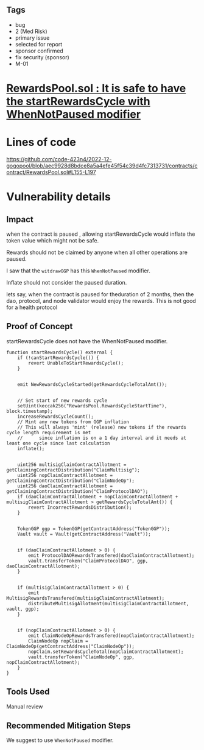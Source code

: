 ## Tags

- bug
- 2 (Med Risk)
- primary issue
- selected for report
- sponsor confirmed
- fix security (sponsor)
- M-01

# [RewardsPool.sol : It is safe to have the startRewardsCycle with WhenNotPaused modifier](https://github.com/code-423n4/2022-12-gogopool-findings/issues/823) 

# Lines of code

https://github.com/code-423n4/2022-12-gogopool/blob/aec9928d8bdce8a5a4efe45f54c39d4fc7313731/contracts/contract/RewardsPool.sol#L155-L197


# Vulnerability details

## Impact
when the contract is paused , allowing startRewardsCycle would inflate the token value which might not be safe.

Rewards should not be claimed by anyone when all other operations are paused.

I saw that the `witdrawGGP` has this `WhenNotPaused` modifier.

Inflate should not consider the paused duration.

lets say, when the contract is paused for theduration of 2 months, then the dao, protocol, and node validator would enjoy the rewards. This is not good for a health protocol

## Proof of Concept

startRewardsCycle does not have the WhenNotPaused modifier.

	function startRewardsCycle() external {
		if (!canStartRewardsCycle()) {
			revert UnableToStartRewardsCycle();
		}


		emit NewRewardsCycleStarted(getRewardsCycleTotalAmt());


		// Set start of new rewards cycle
		setUint(keccak256("RewardsPool.RewardsCycleStartTime"), block.timestamp);
		increaseRewardsCycleCount();
		// Mint any new tokens from GGP inflation
		// This will always 'mint' (release) new tokens if the rewards cycle length requirement is met
		// 		since inflation is on a 1 day interval and it needs at least one cycle since last calculation
		inflate();


		uint256 multisigClaimContractAllotment = getClaimingContractDistribution("ClaimMultisig");
		uint256 nopClaimContractAllotment = getClaimingContractDistribution("ClaimNodeOp");
		uint256 daoClaimContractAllotment = getClaimingContractDistribution("ClaimProtocolDAO");
		if (daoClaimContractAllotment + nopClaimContractAllotment + multisigClaimContractAllotment > getRewardsCycleTotalAmt()) {
			revert IncorrectRewardsDistribution();
		}


		TokenGGP ggp = TokenGGP(getContractAddress("TokenGGP"));
		Vault vault = Vault(getContractAddress("Vault"));


		if (daoClaimContractAllotment > 0) {
			emit ProtocolDAORewardsTransfered(daoClaimContractAllotment);
			vault.transferToken("ClaimProtocolDAO", ggp, daoClaimContractAllotment);
		}


		if (multisigClaimContractAllotment > 0) {
			emit MultisigRewardsTransfered(multisigClaimContractAllotment);
			distributeMultisigAllotment(multisigClaimContractAllotment, vault, ggp);
		}


		if (nopClaimContractAllotment > 0) {
			emit ClaimNodeOpRewardsTransfered(nopClaimContractAllotment);
			ClaimNodeOp nopClaim = ClaimNodeOp(getContractAddress("ClaimNodeOp"));
			nopClaim.setRewardsCycleTotal(nopClaimContractAllotment);
			vault.transferToken("ClaimNodeOp", ggp, nopClaimContractAllotment);
		}
	}

## Tools Used

Manual review

## Recommended Mitigation Steps

We suggest to use `WhenNotPaused` modifier.